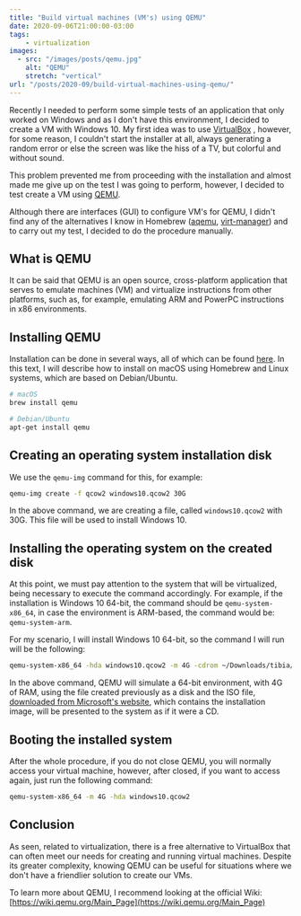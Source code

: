 ```yaml
---
title: "Build virtual machines (VM's) using QEMU"
date: 2020-09-06T21:00:00-03:00
tags:
    - virtualization
images: 
  - src: "/images/posts/qemu.jpg"
    alt: "QEMU"
    stretch: "vertical"
url: "/posts/2020-09/build-virtual-machines-using-qemu/"
---
```


Recently I needed to perform some simple tests of an application that only worked on Windows and as I don't have this environment, I decided to create a VM with Windows 10. My first idea was to use [VirtualBox](https://www.virtualbox.org/) , however, for some reason, I couldn't start the installer at all, always generating a random error or else the screen was like the hiss of a TV, but colorful and without sound.

This problem prevented me from proceeding with the installation and almost made me give up on the test I was going to perform, however, I decided to test create a VM using [QEMU](https://www.qemu.org/).

Although there are interfaces (GUI) to configure VM's for QEMU, I didn't find any of the alternatives I know in Homebrew ([aqemu](https://github.com/tobimensch/aqemu), [virt-manager](https://virt-manager.org/)) and to carry out my test, I decided to do the procedure manually.

## What is QEMU

It can be said that QEMU is an open source, cross-platform application that serves to emulate machines (VM) and virtualize instructions from other platforms, such as, for example, emulating ARM and PowerPC instructions in x86 environments.

## Installing QEMU

Installation can be done in several ways, all of which can be found [here](https://www.qemu.org/download/). In this text, I will describe how to install on macOS using Homebrew and Linux systems, which are based on Debian/Ubuntu.

```bash
# macOS
brew install qemu

# Debian/Ubuntu
apt-get install qemu
```

## Creating an operating system installation disk

We use the `qemu-img` command for this, for example:

```bash
qemu-img create -f qcow2 windows10.qcow2 30G
```

In the above command, we are creating a file, called `windows10.qcow2` with 30G. This file will be used to install Windows 10.

## Installing the operating system on the created disk

At this point, we must pay attention to the system that will be virtualized, being necessary to execute the command accordingly. For example, if the installation is Windows 10 64-bit, the command should be `qemu-system-x86_64`, in case the environment is ARM-based, the command would be: `qemu-system-arm`.

For my scenario, I will install Windows 10 64-bit, so the command I will run will be the following:

```bash
qemu-system-x86_64 -hda windows10.qcow2 -m 4G -cdrom ~/Downloads/tibia/Win10_2004_EnglishInternational_x64.iso -boot c
```

In the above command, QEMU will simulate a 64-bit environment, with 4G of RAM, using the file created previously as a disk and the ISO file, [downloaded from Microsoft's website](https://www.microsoft.com/pt-br/software-download/windows10ISO), which contains the installation image, will be presented to the system as if it were a CD.

## Booting the installed system

After the whole procedure, if you do not close QEMU, you will normally access your virtual machine, however, after closed, if you want to access again, just run the following command:

```bash
qemu-system-x86_64 -m 4G -hda windows10.qcow2
```

## Conclusion

As seen, related to virtualization, there is a free alternative to VirtualBox that can often meet our needs for creating and running virtual machines. Despite its greater complexity, knowing QEMU can be useful for situations where we don't have a friendlier solution to create our VMs.

To learn more about QEMU, I recommend looking at the official Wiki: [https://wiki.qemu.org/Main_Page](https://wiki.qemu.org/Main_Page)
